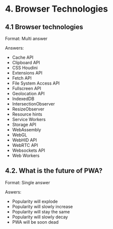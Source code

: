 # 4. Browser Technologies

## 4.1 Browser technologies

Format: Multi answer

Answers:
- Cache API
- Clipboard API
- CSS Houdini
- Extensions API
- Fetch API
- File System Access API
- Fullscreen API
- Geolocation API
- IndexedDB
- IntersectionObserver
- ResizeObserver
- Resource hints
- Service Workers
- Storage API
- WebAssembly
- WebGL
- WebHID API
- WebRTC API
- Websockets API
- Web Workers

## 4.2. What is the future of PWA?

Format: Single answer

Aswers:
- Popularity will explode	
- Popularity will slowly increase	
- Popularity will stay the same	
- Popularity will slowly decay	
- PWA will be soon dead	